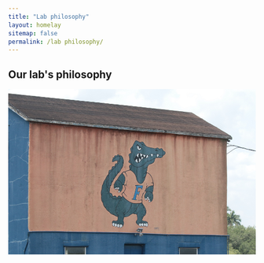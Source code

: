 ```yaml
---
title: "Lab philosophy"
layout: homelay
sitemap: false
permalink: /lab philosophy/
---
```


## Our lab's philosophy

![Gator pic](images/gator_on_wall.png)
